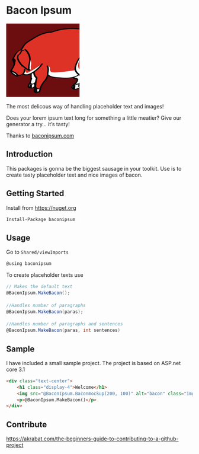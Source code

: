# Bacon Ipsum

![logo]

The most delicous way of handling placeholder text and images!

Does your lorem ipsum text long for something a little meatier? Give our generator a try… it’s tasty!

Thanks to [baconipsum.com](https://baconipsum.com/)

## Introduction

This packages is gonna be the biggest sausage in your toolkit. Use is to create tasty placeholder text and nice images of bacon.

## Getting Started

Install from <https://nuget.org>

```cmd
Install-Package baconipsum
```

## Usage

Go to `Shared/viewImports`

```csharp
@using baconipsum
```

To create placeholder texts use

```csharp
// Makes the default text
@BaconIpsum.MakeBacon();

//Handles number of paragraphs
@BaconIpsum.MakeBacon(paras);

//Handles number of paragraphs and sentences
@BaconIpsum.MakeBacon(paras, int sentences)
```

## Sample

I have included a small sample project. The project is based on ASP.net core 3.1

```html
<div class="text-center">
    <h1 class="display-4">Welcome</h1>
    <img src="@BaconIpsum.Baconmockup(200, 100)" alt="bacon" class="img-fluid" />
    <p>@BaconIpsum.MakeBacon()</p>
</div>
```

## Contribute

<https://akrabat.com/the-beginners-guide-to-contributing-to-a-github-project>

[logo]: bacon_logo.jpg "bacon ipsum logo"
